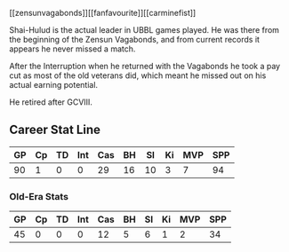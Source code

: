 [[zensunvagabonds]][[fanfavourite]][[carminefist]]

Shai-Hulud is the actual leader in UBBL games played. He was there from the beginning of the Zensun Vagabonds, and from current records it appears he never missed a match. 

After the Interruption when he returned with the Vagabonds he took a pay cut as most of the old veterans did, which meant he missed out on his actual earning potential.

He retired after GCVIII.

## Career Stat Line

| GP | Cp | TD | Int | Cas | BH | SI | Ki | MVP | SPP |
| -- | -- | -- | -- | -- | -- | -- | -- | -- | -- | 
| 90 | 1 | 0 | 0 | 29 | 16 | 10 | 3 | 7 | 94 |


### Old-Era Stats

| GP | Cp | TD | Int | Cas | BH | SI | Ki | MVP | SPP |
| -- | -- | -- | -- | -- | -- | -- | -- | -- | -- | 
| 45 | 0 | 0 | 0 | 12 | 5 | 6 | 1 | 2 | 34 |